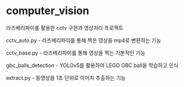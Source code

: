 # computer_vision
라즈베리파이를 활용한 cctv 구현과 영상처리 프로젝트

 cctv_auto.py - 라즈베리파이를 통해 찍은 영상을 mp4로 변환하는 기능   
 
 cctv_base.py - 라즈베리파이를 통해 영상을 찍는 기본적인 기능   
 
 gbc_balls_detection - YOLOv5를 활용하여 LEGO GBC ball을 학습하고 인식
 
 extract.py - 동영상을 1초 단위로 이미지 추출하는 기능
